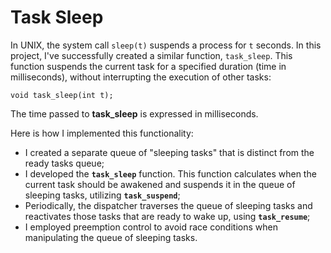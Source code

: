 # Task Sleep

In UNIX, the system call `sleep(t)` suspends a process for `t` seconds. In this project, I've successfully created a similar function, `task_sleep`. This function suspends the current task for a specified duration (time in milliseconds), without interrupting the execution of other tasks:

`void task_sleep(int t);`

The time passed to **task_sleep** is expressed in milliseconds.

Here is how I implemented this functionality:

- I created a separate queue of "sleeping tasks" that is distinct from the ready tasks queue;
- I developed the **`task_sleep`** function. This function calculates when the current task should be awakened and suspends it in the queue of sleeping tasks, utilizing **`task_suspend`**;
- Periodically, the dispatcher traverses the queue of sleeping tasks and reactivates those tasks that are ready to wake up, using **`task_resume`**;
- I employed preemption control to avoid race conditions when manipulating the queue of sleeping tasks.
